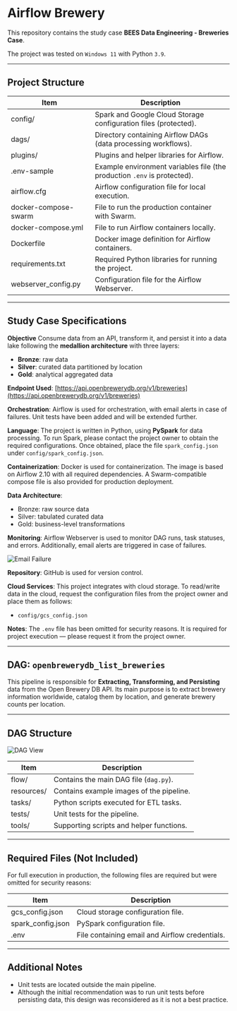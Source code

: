 # Airflow Brewery

This repository contains the study case **BEES Data Engineering - Breweries Case**.

The project was tested on `Windows 11` with Python `3.9`.

---

## Project Structure

**Item**                | **Description**
|------------------------|-----------------------------------------------------------
| config/                | Spark and Google Cloud Storage configuration files (protected).
| dags/                  | Directory containing Airflow DAGs (data processing workflows).
| plugins/               | Plugins and helper libraries for Airflow.
| .env-sample            | Example environment variables file (the production `.env` is protected).
| airflow.cfg            | Airflow configuration file for local execution.
| docker-compose-swarm   | File to run the production container with Swarm.
| docker-compose.yml     | File to run Airflow containers locally.
| Dockerfile             | Docker image definition for Airflow containers.
| requirements.txt       | Required Python libraries for running the project.
| webserver_config.py    | Configuration file for the Airflow Webserver.

---

## Study Case Specifications

**Objective**
Consume data from an API, transform it, and persist it into a data lake following the **medallion architecture** with three layers:

- **Bronze**: raw data
- **Silver**: curated data partitioned by location
- **Gold**: analytical aggregated data

**Endpoint Used**: [https://api.openbrewerydb.org/v1/breweries](https://api.openbrewerydb.org/v1/breweries)

**Orchestration**:
Airflow is used for orchestration, with email alerts in case of failures. Unit tests have been added and will be extended further.

**Language**:
The project is written in Python, using **PySpark** for data processing.
To run Spark, please contact the project owner to obtain the required configurations.
Once obtained, place the file `spark_config.json` under `config/spark_config.json`.

**Containerization**:
Docker is used for containerization.
The image is based on Airflow 2.10 with all required dependencies.
A Swarm-compatible compose file is also provided for production deployment.

**Data Architecture**:
- Bronze: raw source data
- Silver: tabulated curated data
- Gold: business-level transformations

**Monitoring**:
Airflow Webserver is used to monitor DAG runs, task statuses, and errors.
Additionally, email alerts are triggered in case of failures.

![Email Failure](openbrewery/resources/email_failure.png)

**Repository**:
GitHub is used for version control.

**Cloud Services**:
This project integrates with cloud storage.
To read/write data in the cloud, request the configuration files from the project owner and place them as follows:
- `config/gcs_config.json`

**Notes**:
The `.env` file has been omitted for security reasons.
It is required for project execution — please request it from the project owner.

---

## DAG: `openbrewerydb_list_breweries`

This pipeline is responsible for **Extracting, Transforming, and Persisting** data from the Open Brewery DB API.
Its main purpose is to extract brewery information worldwide, catalog them by location, and generate brewery counts per location.

---

## DAG Structure

![DAG View](openbrewery/resources/dag_view.png)


**Item**       | **Description**
|--------------|----------------------------------------------------------
| flow/        | Contains the main DAG file (`dag.py`).
| resources/   | Contains example images of the pipeline.
| tasks/       | Python scripts executed for ETL tasks.
| tests/       | Unit tests for the pipeline.
| tools/       | Supporting scripts and helper functions.

---

## Required Files (Not Included)

For full execution in production, the following files are required but were omitted for security reasons:

**Item**             | **Description**
|---------------------|------------------------------------------------
| gcs_config.json     | Cloud storage configuration file.
| spark_config.json   | PySpark configuration file.
| .env                | File containing email and Airflow credentials.

---

## Additional Notes

- Unit tests are located outside the main pipeline.
- Although the initial recommendation was to run unit tests before persisting data, this design was reconsidered as it is not a best practice.
